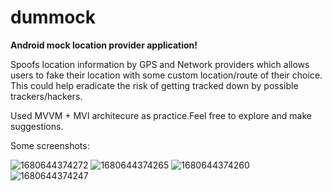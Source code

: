 # dummock
**Android mock location provider application!**

Spoofs location information by GPS and Network providers which allows users to fake their location with some custom location/route of their choice.
This could help eradicate the risk of getting tracked down by possible trackers/hackers.

Used MVVM + MVI architecure as practice.Feel free to explore and make suggestions.

Some screenshots:

![1680644374272](https://user-images.githubusercontent.com/52582912/229929349-d68d1882-872d-4532-9575-8f83d524d5cd.jpg)
![1680644374265](https://user-images.githubusercontent.com/52582912/229929370-edd16b02-1100-42bd-a7bf-d13663e9c8ea.jpg)
![1680644374260](https://user-images.githubusercontent.com/52582912/229929382-d7fcd7c4-2da4-4837-b701-7ce06fb1dbd6.jpg)
![1680644374247](https://user-images.githubusercontent.com/52582912/229929391-65441842-ea21-49e9-b2ce-6a218c07b057.jpg)

